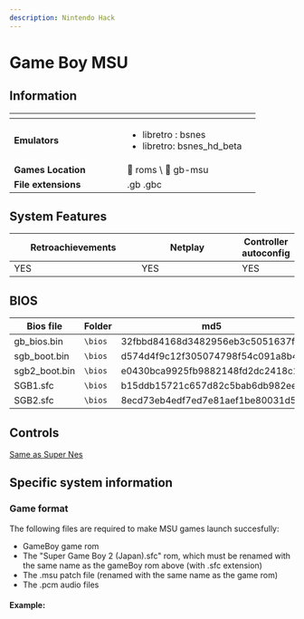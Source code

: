 ```yaml
---
description: Nintendo Hack
---
```


# Game Boy MSU

## Information

<table data-header-hidden><thead><tr><th width="184"></th><th></th><th data-hidden></th></tr></thead><tbody><tr><td><strong>Emulators</strong></td><td><ul><li>libretro : bsnes</li><li>libretro: bsnes_hd_beta</li></ul></td><td></td></tr><tr><td><strong>Games Location</strong></td><td><span data-gb-custom-inline data-tag="emoji" data-code="1f4c1">📁</span> roms \ <span data-gb-custom-inline data-tag="emoji" data-code="1f4c2">📂</span> gb-msu</td><td></td></tr><tr><td><strong>File extensions</strong></td><td>.gb .gbc</td><td></td></tr></tbody></table>

## System Features

<table><thead><tr><th width="256">Retroachievements</th><th width="243">Netplay</th><th>Controller autoconfig</th></tr></thead><tbody><tr><td>YES</td><td>YES</td><td>YES</td></tr></tbody></table>

## BIOS

<table><thead><tr><th width="187">Bios file</th><th width="108">Folder</th><th>md5</th></tr></thead><tbody><tr><td>gb_bios.bin</td><td><code>\bios</code></td><td>32fbbd84168d3482956eb3c5051637f5</td></tr><tr><td>sgb_boot.bin</td><td><code>\bios</code></td><td>d574d4f9c12f305074798f54c091a8b4</td></tr><tr><td>sgb2_boot.bin</td><td><code>\bios</code></td><td>e0430bca9925fb9882148fd2dc2418c1</td></tr><tr><td>SGB1.sfc</td><td><code>\bios</code></td><td>b15ddb15721c657d82c5bab6db982ee9</td></tr><tr><td>SGB2.sfc</td><td><code>\bios</code></td><td>8ecd73eb4edf7ed7e81aef1be80031d5</td></tr></tbody></table>

## Controls

[Same as Super Nes](../../game-consoles/nintendo-game-consoles/super-nintendo-entertainment-system-super-famicom.md#controls)

## Specific system information

### Game format

The following files are required to make MSU games launch succesfully:

* GameBoy game rom
* The "Super Game Boy 2 (Japan).sfc" rom, which must be renamed with the same name as the gameBoy rom above (with .sfc extension)
* The .msu patch file (renamed with the same name as the game rom)
* The .pcm audio files

#### Example:

<div align="left">

<figure><img src="https://i.imgur.com/xx9L9Mn.png" alt=""><figcaption></figcaption></figure>

</div>
